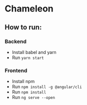 # Chameleon

## How to run:

### Backend
- Install babel and yarn
- Run `yarn start`

### Frontend
- Install npm
- Run `npm install -g @angular/cli`
- Run `npm install`
- Run `ng serve --open`
